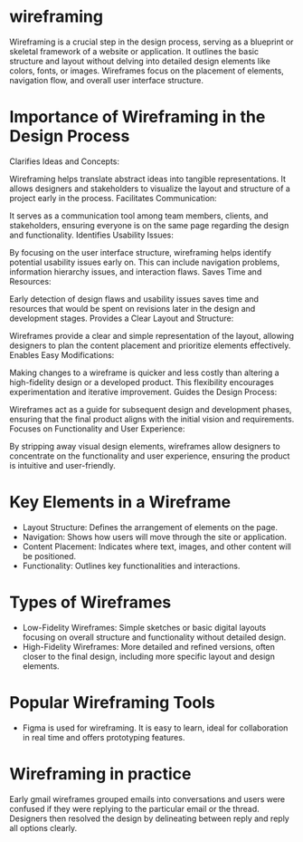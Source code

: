 # wireframing
Wireframing is a crucial step in the design process, serving as a blueprint or skeletal framework of a website or application. It outlines the basic structure and layout without delving into detailed design elements like colors, fonts, or images. Wireframes focus on the placement of elements, navigation flow, and overall user interface structure.

# Importance of Wireframing in the Design Process
Clarifies Ideas and Concepts:

Wireframing helps translate abstract ideas into tangible representations. It allows designers and stakeholders to visualize the layout and structure of a project early in the process.
Facilitates Communication:

It serves as a communication tool among team members, clients, and stakeholders, ensuring everyone is on the same page regarding the design and functionality.
Identifies Usability Issues:

By focusing on the user interface structure, wireframing helps identify potential usability issues early on. This can include navigation problems, information hierarchy issues, and interaction flaws.
Saves Time and Resources:

Early detection of design flaws and usability issues saves time and resources that would be spent on revisions later in the design and development stages.
Provides a Clear Layout and Structure:

Wireframes provide a clear and simple representation of the layout, allowing designers to plan the content placement and prioritize elements effectively.
Enables Easy Modifications:

Making changes to a wireframe is quicker and less costly than altering a high-fidelity design or a developed product. This flexibility encourages experimentation and iterative improvement.
Guides the Design Process:

Wireframes act as a guide for subsequent design and development phases, ensuring that the final product aligns with the initial vision and requirements.
Focuses on Functionality and User Experience:

By stripping away visual design elements, wireframes allow designers to concentrate on the functionality and user experience, ensuring the product is intuitive and user-friendly.
# Key Elements in a Wireframe    
* Layout Structure: Defines the arrangement of elements on the page.  
* Navigation: Shows how users will move through the site or application.  
* Content Placement: Indicates where text, images, and other content will be positioned.  
* Functionality: Outlines key functionalities and interactions.
# Types of Wireframes     
* Low-Fidelity Wireframes: Simple sketches or basic digital layouts focusing on overall structure and functionality without detailed design.      
* High-Fidelity Wireframes: More detailed and refined versions, often closer to the final design, including more specific layout and design elements.
# Popular Wireframing Tools
* Figma is used for wireframing. It is easy to learn, ideal for collaboration in real time and offers prototyping features.
# Wireframing in practice
  Early gmail wireframes grouped emails into conversations and users were confused if they were replying to the particular email or the thread.                  
  Designers then resolved the design by delineating between reply and reply all options clearly.                        


  
